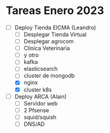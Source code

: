Tareas Enero 2023
=================

- [ ] Deploy Tienda EICMA (Leandro)
    - [ ] Desplegar Tienda Virtual
    - [ ] Desplegar agrocom
    - [ ] Clinica Veterinaria
    - [ ] y otro
    - [ ] kafka
    - [ ] elasticsearch
    - [ ] cluster de mongodb
    - [x] nginx
    - [x] cluster k8s
- [ ] Deploy ARCA (Alain)
    - [ ] Servidor web
    - [ ] 2 Pfsense 
    - [ ] squid/squish
    - [ ] DNS/AD